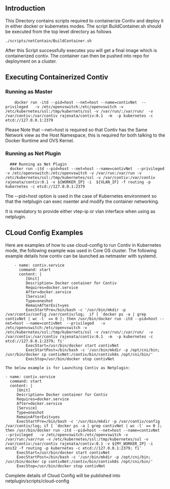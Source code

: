 ## Introduction 

This Directory contains scripts required to containerize Contiv and deploy it in either docker or kubernetes modes.
The script BuildContainer.sh should be executed from the top level directory as follows 

```
./scripts/netContain/BuildContainer.sh
```

After this Script successfully executes you will get a final image which is containerized contiv. The container can then be pushed into repo for deployment on a cluster. 

## Executing Containerized Contiv
   ### Running as Master
```
	docker run -itd --pid=host --net=host --name=contivNet  --privileged   -v /etc/openvswitch:/etc/openvswitch -v /etc/kubernetes/ssl:/tmp/kubernets/ssl -v /var/run/:/var/run/  -v /var/contiv:/var/contiv rajenata/contiv:0.1  -m  -p kubernetes -c etcd://127.0.0.1:2379
```
  Please Note that --net=host is required so that Contiv has the Same Network view as the Host Namespace, this is required for both talking to the Docker Runtime and OVS Kernel.
  
  ### Running as Net Plugin

```
  ### Running as Net Plugin
  docker run -itd --pid=host --net=host --name=contivNet  --privileged   -v /etc/openvswitch:/etc/openvswitch -v /var/run:/var/run -v /etc/kubernetes/ssl:/tmp/kubernetes/ssl -v /var/contiv:/var/contiv rajenata/contiv:0.1 -v ${WORKER_IP} -i  ${VLAN_IF} -f routing -p kubernetes -c etcd://127.0.0.1:2379
```
  The --pid=host option is used in the case of Kubernetes environment so that the netplugin can exec nsenter and modify the container networking.
 
  It is mandatory to provide either vtep-ip or vlan interface when using as netplugin.


## CLoud Config Examples

Here are examples of how to use cloud-config to run Contiv in Kubernetes mode, the following example was used in Core OS cluster.  The following example details how contiv can be launched as netmaster with systemd.

```
    - name: contiv.service
      command: start
      content: | 
         [Unit] 
         Description= Docker container for Contiv
         Requires=docker.service
         After=docker.service
         [Service]
         Type=oneshot
         RemainAfterExit=yes
         ExecStartPre=/bin/bash -c '/usr/bin/mkdir -p /var/contiv/config /var/contiv/log;  if [ `docker ps -a | grep contivNet | wc -l` == 0 ]; then /usr/bin/docker run -itd --pid=host --net=host --name=contivNet  --privileged   -v /etc/openvswitch:/etc/openvswitch -v /etc/kubernetes/ssl:/tmp/kubernets/ssl -v /var/run/:/var/run/  -v /var/contiv:/var/contiv rajenata/contiv:0.1  -m  -p kubernetes -c etcd://127.0.0.1:2379; fi'
         ExecStart=/usr/bin/docker start contivNet
         ExecStartPost=/bin/bash -c '/usr/bin/mkdir -p /opt/cni/bin; /usr/bin/docker cp contivNet:/contiv/bin/contivk8s /opt/cni/bin/'
         ExecStop=/usr/bin/docker stop contivNet
```

    The below example is for Launching Contiv as Netplugin:

    - name: contiv.service
      command: start
      content: | 
         [Unit] 
         Description= Docker container for Contiv
         Requires=docker.service
         After=docker.service
         [Service]
         Type=oneshot
         RemainAfterExit=yes
         ExecStartPre=/bin/bash -c '/usr/bin/mkdir -p /var/contiv/config /var/contiv/log; if [ `docker ps -a | grep contivNet | wc -l` == 0 ]; then /usr/bin/docker run -itd --pid=host --net=host --name=contivNet  --privileged   -v /etc/openvswitch:/etc/openvswitch -v /var/run:/var/run -v /etc/kubernetes/ssl:/tmp/kubernetes/ssl -v /var/contiv:/var/contiv rajenata/contiv:0.1 -v ${MY_WORKER_IP} -i ens32 -f routing -p kubernetes -c etcd://127.0.0.1:2379; fi'
         ExecStart=/usr/bin/docker start contivNet
         ExecStartPost=/bin/bash -c '/usr/bin/mkdir -p /opt/cni/bin; /usr/bin/docker cp contivNet:/contiv/bin/contivk8s /opt/cni/bin/'
         ExecStop=/usr/bin/docker stop contivNet

 Complete details of Cloud Config will be published into netplugin/scripts/cloud-config
